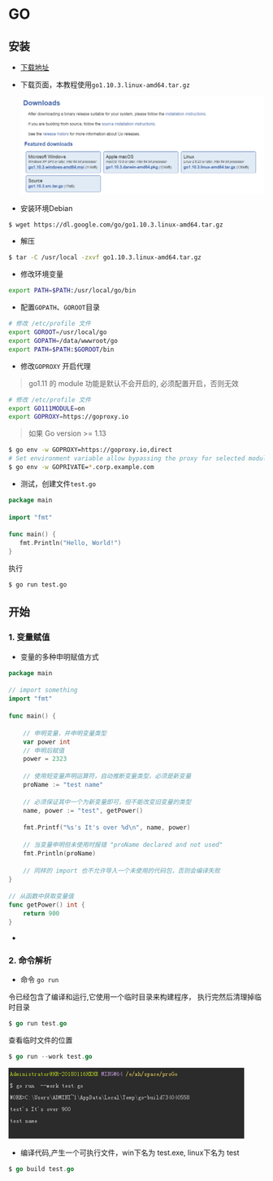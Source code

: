# GO

## 安装

- [下载地址](https://golang.google.cn/dl/)

- 下载页面，本教程使用`go1.10.3.linux-amd64.tar.gz`

  ![页面](./image/20180703113716.png)
  
- 安装环境Debian

```bash
$ wget https://dl.google.com/go/go1.10.3.linux-amd64.tar.gz
```  
  
- 解压

```bash
$ tar -C /usr/local -zxvf go1.10.3.linux-amd64.tar.gz
```

- 修改环境变量

```bash
export PATH=$PATH:/usr/local/go/bin
```

- 配置`GOPATH`、`GOROOT`目录

```bash
# 修改 /etc/profile 文件
export GOROOT=/usr/local/go
export GOPATH=/data/wwwroot/go
export PATH=$PATH:$GOROOT/bin

```

- 修改`GOPROXY` 开启代理

> go1.11 的 module 功能是默认不会开启的, 必须配置开启，否则无效

```bash
# 修改 /etc/profile 文件
export GO111MODULE=on
export GOPROXY=https://goproxy.io
```

> 如果 Go version >= 1.13

```bash
$ go env -w GOPROXY=https://goproxy.io,direct
# Set environment variable allow bypassing the proxy for selected modules
$ go env -w GOPRIVATE=*.corp.example.com
```

- 测试，创建文件`test.go`

```go
package main

import "fmt"

func main() {
   fmt.Println("Hello, World!")
}
```
 
执行

```bash
$ go run test.go
```

## 开始

### 1. 变量赋值

- 变量的多种申明赋值方式

```go
package main

// import something
import "fmt"

func main() {

	// 申明变量，并申明变量类型
	var power int
	// 申明后赋值
	power = 2323

	// 使用短变量声明运算符，自动推断变量类型，必须是新变量
	proName := "test name"

	// 必须保证其中一个为新变量即可，但不能改变旧变量的类型
	name, power := "test", getPower()

	fmt.Printf("%s's It's over %d\n", name, power)

	// 当变量申明但未使用时报错 "proName declared and not used"
	fmt.Println(proName)
	
	// 同样的 import 也不允许导入一个未使用的代码包，否则会编译失败
}

// 从函数中获取变量值
func getPower() int {
	return 900
}

```

- 

### 2. 命令解析

- 命令 `go run`

令已经包含了编译和运行,它使用一个临时目录来构建程序，
执行完然后清理掉临时目录

```go
$ go run test.go
```

查看临时文件的位置

```go 
$ go run --work test.go
```

![](./image/go.run.work1.png)



- 编译代码,产生一个可执行文件，win下名为 test.exe, linux下名为 test

```go
$ go build test.go
```


